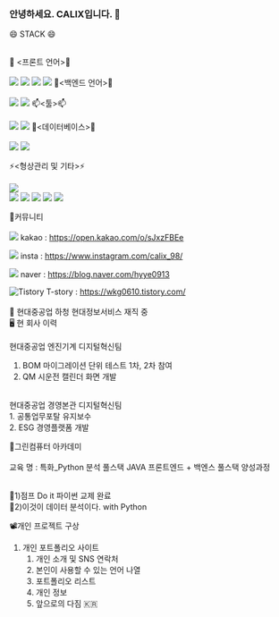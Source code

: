 ### 안녕하세요. CALIX입니다. 👋

<!--
**wikwanggy/wikwanggy** is a ✨ _special_ ✨ repository because its `README.md` (this file) appears on your GitHub profile.

Here are some ideas to get you started:

- 🔭 I’m currently working on ...
- 🌱 I’m currently learning ...
- 👯 I’m looking to collaborate on ...
- 🤔 I’m looking for help with ...
- 💬 Ask me about ...
- 📫 How to reach me: ...
- 😄 Pronouns: ...
- ⚡ Fun fact: ...
-->

😄 STACK 😄 <br><br>

🔭 <프론트 언어>🔭 <br><br>
<img src="https://img.shields.io/badge/html5-E34F26?style=for-the-badge&logo=html5&logoColor=white"> 
<img src="https://img.shields.io/badge/css-1572B6?style=for-the-badge&logo=css&logoColor=white">
<img src="https://img.shields.io/badge/javascript-F7DF1E?style=for-the-badge&logo=javascript&logoColor=white">
<img src="https://img.shields.io/badge/vuedotjs-4FC08D?style=for-the-badge&logo=vuedotjs&logoColor=white">
🌱<백엔드 언어>🌱 <br><br>
<img src="https://img.shields.io/badge/JAVA-007396?style=for-the-badge&logo=java&logoColor=white">
<img src="https://img.shields.io/badge/python-3776AB?style=for-the-badge&logo=pythont&logoColor=white">
📫<툴>📫 <br><br>
<img src="https://img.shields.io/badge/visualstudiocode-007ACC?style=for-the-badge&logo=visualstudiocode&logoColor=white">
<img src="https://img.shields.io/badge/visualstudio-5C2D91?style=for-the-badge&logo=visualstudio&logoColor=white">
👯<데이터베이스>👯 <br><br>
<img src="https://img.shields.io/badge/oracle-F80000?style=for-the-badge&logo=oracle&logoColor=white">
<img src="https://img.shields.io/badge/mysql-4479A1?style=for-the-badge&logo=mysql&logoColor=white">

⚡<형상관리 및 기타>⚡<br><br>
<img src="https://img.shields.io/badge/github-181717?style=for-the-badge&logo=github&logoColor=white"><br>
<img src="https://img.shields.io/badge/apache tomcat-F8DC75?style=for-the-badge&logo=apachetomcat&logoColor=white">
<img src="https://img.shields.io/badge/jquery-0769AD?style=for-the-badge&logo=jquery&logoColor=white"> 
<img src="https://img.shields.io/badge/spring-6DB33f?style=for-the-badge&logo=spring&logoColor=white"> 
<img src="https://img.shields.io/badge/dotnet-512BD4?style=for-the-badge&logo=dotnet&logoColor=white"> 
<img src="https://img.shields.io/badge/eclipseide-2C2255?style=for-the-badge&logo=eclipseide&logoColor=white"> 

💬커뮤니티 <br><br>
<img src="https://img.shields.io/badge/kakaotalk-FFCD00?style=for-the-badge&logo=kakaotalk&logoColor=white"> kakao : https://open.kakao.com/o/sJxzFBEe

<img src="https://img.shields.io/badge/instagram-E4405F?style=for-the-badge&logo=instagram&logoColor=white"> insta : https://www.instagram.com/calix_98/

<img src="https://img.shields.io/badge/naver-03C75A?style=for-the-badge&logo=naver&logoColor=white"> naver :
https://blog.naver.com/hyye0913

 <img alt="Tistory" src ="https://img.shields.io/badge/Tistory-white.svg?&style=for-the-badge"> T-story :  https://wkg0610.tistory.com/
 <br><br>
📗 현대중공업 하청 현대정보서비스 재직 중 <br>
🖥️ 현 회사 이력 <br><br>
현대중공업 엔진기계 디지털혁신팀<br>
1. BOM 마이그레이션 단위 테스트 1차, 2차 참여<br>
2. QM 시운전 캘린더 화면 개발
<br>
현대중공업 경영본관 디지털혁신팀<br>
1. 공통업무포탈 유지보수<br>
2. ESG 경영플랫폼 개발<br>




📃그린컴퓨터 아카데미 
<br><br>
교육 명 : 특화_Python 분석 풀스택 JAVA 프론트엔드 + 백엔스 풀스택 양성과정<br><br>

📕1)점프 Do it 파이썬 교제 완료<br>
📖2)이것이 데이터 분석이다. with Python

📽️개인 프로젝트 구상

1) 개인 포트폴리오 사이트 
   1) 개인 소개 및 SNS 연락처
   2) 본인이 사용할 수 있는 언어 나열
   3) 포트폴리오 리스트 
   4) 개인 정보 
   5) 앞으로의 다짐
🇰🇷
